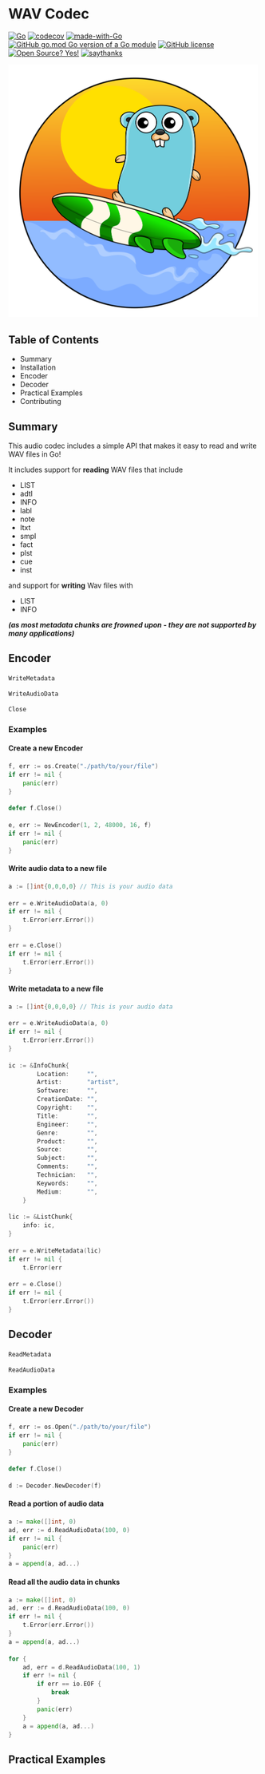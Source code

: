 # WAV Codec

[![Go](https://github.com/nvisal1/Wav-Codec-POC/actions/workflows/go.yml/badge.svg?branch=master)](https://github.com/nvisal1/Wav-Codec-POC/actions/workflows/go.yml)
[![codecov](https://codecov.io/gh/nvisal1/Wav-Codec-POC/branch/master/graph/badge.svg?token=4DRC08BB3G)](https://codecov.io/gh/nvisal1/Wav-Codec-POC)
[![made-with-Go](https://img.shields.io/badge/Made%20with-Go-1f425f.svg)](http://golang.org)
[![GitHub go.mod Go version of a Go module](https://img.shields.io/github/go-mod/go-version/gomods/athens.svg)](https://github.com/gomods/athens)
[![GitHub license](https://img.shields.io/github/license/Naereen/StrapDown.js.svg)](https://github.com/Naereen/StrapDown.js/blob/master/LICENSE)
[![Open Source? Yes!](https://badgen.net/badge/Open%20Source%20%3F/Yes%21/blue?icon=github)](https://github.com/Naereen/badges/)
[![saythanks](https://img.shields.io/badge/say-thanks-ff69b4.svg)](https://saythanks.io/to/kennethreitz)

<img src="./assets/gopher.png" alt="drawing" width="500"/>

## Table of Contents
* Summary
* Installation
* Encoder
* Decoder
* Practical Examples
* Contributing

## Summary

This audio codec includes a simple API that makes it easy to read and write WAV files in Go!

It includes support for **reading** WAV files that include
* LIST
* adtl
* INFO
* labl
* note
* ltxt
* smpl
* fact
* plst
* cue
* inst

and support for **writing** Wav files with

* LIST
* INFO

_**(as most metadata chunks are frowned upon - they are not supported by many applications)**_

## Encoder

`WriteMetadata`

`WriteAudioData`

`Close`

### Examples

#### Create a new Encoder
```go
f, err := os.Create("./path/to/your/file")
if err != nil {
    panic(err)
}

defer f.Close()

e, err := NewEncoder(1, 2, 48000, 16, f)
if err != nil {
    panic(err)
}
```

#### Write audio data to a new file
```go
a := []int{0,0,0,0} // This is your audio data

err = e.WriteAudioData(a, 0)
if err != nil {
    t.Error(err.Error())
}

err = e.Close()
if err != nil {
    t.Error(err.Error())
}
```

#### Write metadata to a new file
```go
a := []int{0,0,0,0} // This is your audio data

err = e.WriteAudioData(a, 0)
if err != nil {
    t.Error(err.Error())
}

ic := &InfoChunk{
		Location:     "",
		Artist:       "artist",
		Software:     "",
		CreationDate: "",
		Copyright:    "",
		Title:        "",
		Engineer:     "",
		Genre:        "",
		Product:      "",
		Source:       "",
		Subject:      "",
		Comments:     "",
		Technician:   "",
		Keywords:     "",
		Medium:       "",
	}

lic := &ListChunk{
    info: ic,
}

err = e.WriteMetadata(lic)
if err != nil {
    t.Error(err

err = e.Close()
if err != nil {
    t.Error(err.Error())
}
```


## Decoder

`ReadMetadata`

`ReadAudioData`

### Examples

#### Create a new Decoder
```go
f, err := os.Open("./path/to/your/file")
if err != nil {
    panic(err)
}

defer f.Close()

d := Decoder.NewDecoder(f)
```

#### Read a portion of audio data
```go
a := make([]int, 0)
ad, err := d.ReadAudioData(100, 0)
if err != nil {
    panic(err)
}
a = append(a, ad...)
```

#### Read all the audio data in chunks
```go
a := make([]int, 0)
ad, err := d.ReadAudioData(100, 0)
if err != nil {
    t.Error(err.Error())
}
a = append(a, ad...)

for {
    ad, err = d.ReadAudioData(100, 1)
    if err != nil {
        if err == io.EOF {
            break
        }
        panic(err)
    }
    a = append(a, ad...)
}
```

## Practical Examples



